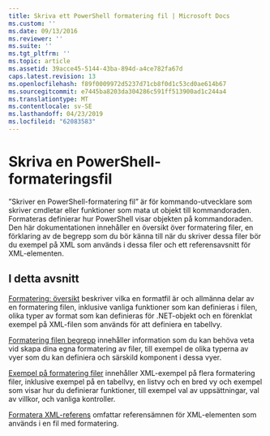 ```yaml
---
title: Skriva ett PowerShell formatering fil | Microsoft Docs
ms.custom: ''
ms.date: 09/13/2016
ms.reviewer: ''
ms.suite: ''
ms.tgt_pltfrm: ''
ms.topic: article
ms.assetid: 39acce45-5144-43ba-894d-a4ce782fa67d
caps.latest.revision: 13
ms.openlocfilehash: f89f0009972d5237d71cb8f0d1c53cd0ae614b67
ms.sourcegitcommit: e7445ba8203da304286c591ff513900ad1c244a4
ms.translationtype: MT
ms.contentlocale: sv-SE
ms.lasthandoff: 04/23/2019
ms.locfileid: "62083583"
---
```

# <a name="writing-a-powershell-formatting-file"></a>Skriva en PowerShell-formateringsfil

”Skriver en PowerShell-formatering fil” är för kommando-utvecklare som skriver cmdletar eller funktioner som mata ut objekt till kommandoraden. Formateras definierar hur PowerShell visar objekten på kommandoraden. Den här dokumentationen innehåller en översikt över formatering filer, en förklaring av de begrepp som du bör känna till när du skriver dessa filer bör du exempel på XML som används i dessa filer och ett referensavsnitt för XML-elementen.

## <a name="in-this-section"></a>I detta avsnitt

[Formatering: översikt](./formatting-file-overview.md) beskriver vilka en formatfil är och allmänna delar av en formatering filen, inklusive vanliga funktioner som kan definieras i filen, olika typer av format som kan definieras för .NET-objekt och en förenklat exempel på XML-filen som används för att definiera en tabellvy.

[Formatering filen begrepp](./formatting-file-concepts.md) innehåller information som du kan behöva veta vid skapa dina egna formatering av filer, till exempel de olika typerna av vyer som du kan definiera och särskild komponent i dessa vyer.

[Exempel på formatering filer](./examples-of-formatting-files.md) innehåller XML-exempel på flera formatering filer, inklusive exempel på en tabellvy, en listvy och en bred vy och exempel som visar hur du definierar funktioner, till exempel val av uppsättningar, val av villkor, och vanliga kontroller.

[Formatera XML-referens](./format-schema-xml-reference.md) omfattar referensämnen för XML-elementen som används i en fil med formatering.
